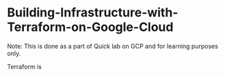 # Building-Infrastructure-with-Terraform-on-Google-Cloud
Note: This is done as a part of Quick lab on GCP and for learning purposes only.

Terraform is 




